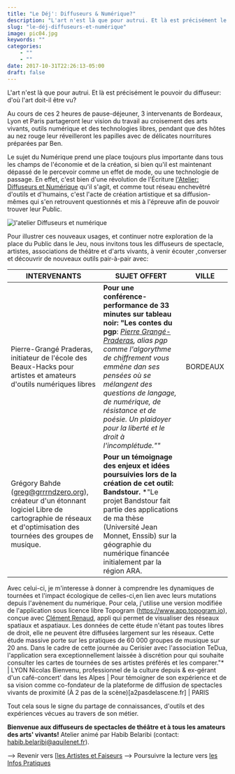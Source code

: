 ```yaml
---
title: "Le Déj': Diffuseurs & Numérique?"
description: "L'art n'est là que pour autrui. Et là est précisément le pouvoir du diffuseur: d'où l'art doit-il être vu? Au cours de ces 2 heures de pause-déjeuner,..."
slug: "le-déj-diffuseurs-et-numérique"
image: pic04.jpg
keywords: ""
categories:
    - ""
    - ""
date: 2017-10-31T22:26:13-05:00
draft: false
---
```


L'art n'est là que pour autrui.
Et là est précisément le pouvoir du diffuseur: d'où l'art doit-il être vu?

Au cours de ces 2 heures de pause-déjeuner, 3 intervenants de Bordeaux, Lyon et Paris partageront leur vision du travail au croisement des arts vivants, outils numérique et des technologies libres, pendant que des hôtes au nez rouge leur réveilleront les papilles avec de délicates nourritures préparées par Ben.

Le sujet du Numérique prend une place toujours plus importante dans tous les champs de l'économie et de la création,
si bien qu'il est maintenant dépassé de le percevoir comme un effet de mode, ou une technologie de passage.
En effet, c'est bien d'une révolution de l'Écriture [l'Atelier: Diffuseurs et Numérique](https://www.association-tedua.fr/blogs/le-d%C3%A9j-diffuseurs-et-num%C3%A9rique/) qu'il s'agit, et comme tout réseau enchevêtré d'outils et d'humains, c'est l'acte de création artistique et sa diffusion-mêmes qui s'en retrouvent questionnés et mis à l'épreuve afin de pouvoir trouver leur Public.

![l'atelier Diffuseurs et numérique](/img/ateliernumerique.jpg)

Pour illustrer ces nouveaux usages, et continuer notre exploration de la place du Public dans le Jeu,
nous invitons tous les diffuseurs de spectacle, artistes, associations de théâtre et d'arts vivants, à venir écouter ,converser et découvrir de nouveaux outils pair-à-pair avec:


INTERVENANTS | SUJET OFFERT | VILLE
------------ | ------------- | -------------
Pierre-Grangé Praderas, initiateur de l'école des Beaux-Hacks pour artistes et amateurs d'outils numériques libres | **Pour une conférence-performance de 33 minutes sur tableau noir: "Les contes du pgp**: *[Pierre Grangé-Praderas](http://www.pierregrangepraderas.com/), alias pgp comme l'algorythme de chiffrement vous emmène dan ses pensées où se mélangent des questions de langage, de numérique, de résistance et de poésie. Un plaidoyer pour la liberté et le droit à l'incomplétude.""*  | BORDEAUX
Grégory Bahde (greg@grrrndzero.org), créateur d'un étonnant logiciel Libre de cartographie de réseaux et d'optimisation des tournées des groupes de musique. | **Pour un témoignage des enjeux et idées poursuivies lors de la création de cet outil: Bandstour.** *"Le projet Bandstour fait partie des applications de ma thèse (Université Jean Monnet, Enssib) sur la géographie du numérique financée initialement par la région ARA.
Avec celui-ci,  je m'interesse à donner à comprendre les dynamiques de tournées et l'impact écologique de celles-ci,en lien avec leurs mutations depuis l'avènement du numérique. Pour cela, j'utilise une version modifiée de l'application sous licence libre Topogram (https://www.app.topogram.io), conçue avec [Clément Renaud](https://clementrenaud.com), appli qui permet de visualiser des réseaux spatiaux et aspatiaux. Les données de cette étude n'étant pas toutes libres de droit, elle ne peuvent être diffusées largement sur les réseaux.
Cette étude massive porte sur les pratiques de 60 000 groupes de musique sur 20 ans.
Dans le cadre de cette journée au Cerisier avec l'association TeDua, l'application sera exceptionnellement laissée à discrétion pour qui souhaite consulter les cartes de tournées de ses artistes préférés et les comparer."* | LYON
Nicolas Bienvenu, professionnel de la culture depuis & ex-gérant d'un café-concert' dans les Alpes | Pour témoigner de son expérience et de sa vision comme co-fondateur de la plateforme de diffusion de spectacles vivants de proximité (À 2 pas de la scène)[a2pasdelascene.fr] | PARIS

Tout cela sous le signe du partage de connaissances, d'outils et des expériences vécues au travers de son métier.


**Bienvenue aux diffuseurs de spectacles de théâtre et à tous les amateurs des arts' vivants!**
Atelier animé par Habib Belaribi (contact: habib.belaribi@aquilenet.fr).

--> Revenir vers [[les Artistes et Faiseurs](https://www.association-tedua.fr/blogs/artistes-et-faiseurs/)
--> Poursuivre la lecture vers [les Infos Pratiques ](https://www.association-tedua.fr/blogs/infos-pratiques/)
